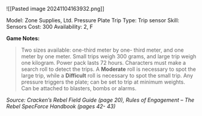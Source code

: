 ![[Pasted image 20241104163932.png]]

Model: Zone Supplies, Ltd. Pressure Plate Trip
Type: Trip sensor
Skill: Sensors
Cost: 300
Availability: 2, F

**Game Notes:** 
> Two sizes available: one-third meter by one- third meter, and one meter by one meter. Small trips weigh 300 grams, and large trip weigh one kilogram. Power pack lasts 72 hours. Characters must make a search roll to detect the trips. A **Moderate** roll is necessary to spot the large trip, while a **Difficult** roll is necessary to spot the small trip. Any pressure triggers the plate; can be set to trip at minimum weights. Can be attached to blasters, bombs or alarms.

*Source: Cracken’s Rebel Field Guide (page 20), Rules of Engagement – The Rebel SpecForce Handbook (pages 42- 43)*